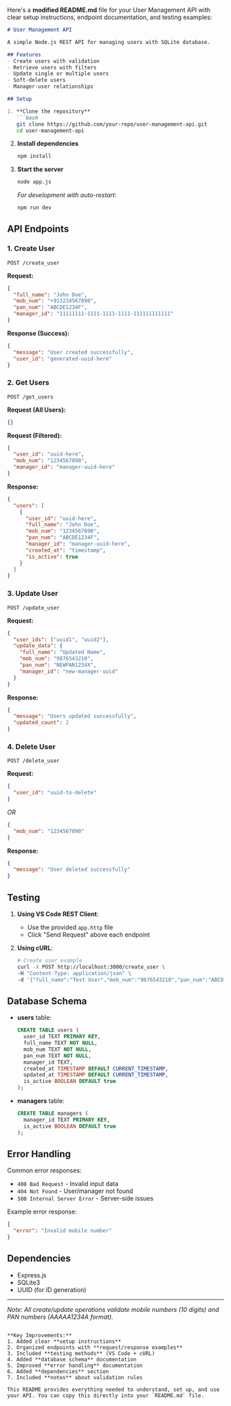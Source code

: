 Here's a **modified README.md** file for your User Management API with clear setup instructions, endpoint documentation, and testing examples:

```markdown
# User Management API

A simple Node.js REST API for managing users with SQLite database.

## Features
- Create users with validation
- Retrieve users with filters
- Update single or multiple users
- Soft-delete users
- Manager-user relationships

## Setup

1. **Clone the repository**
   ```bash
   git clone https://github.com/your-repo/user-management-api.git
   cd user-management-api
   ```

2. **Install dependencies**
   ```bash
   npm install
   ```

3. **Start the server**
   ```bash
   node app.js
   ```
   *For development with auto-restart:*
   ```bash
   npm run dev
   ```

## API Endpoints

### 1. Create User
`POST /create_user`

**Request:**
```json
{
  "full_name": "John Doe",
  "mob_num": "+911234567890",
  "pan_num": "ABCDE1234F",
  "manager_id": "11111111-1111-1111-1111-111111111111"
}
```

**Response (Success):**
```json
{
  "message": "User created successfully",
  "user_id": "generated-uuid-here"
}
```

### 2. Get Users
`POST /get_users`

**Request (All Users):**
```json
{}
```

**Request (Filtered):**
```json
{
  "user_id": "uuid-here",
  "mob_num": "1234567890",
  "manager_id": "manager-uuid-here"
}
```

**Response:**
```json
{
  "users": [
    {
      "user_id": "uuid-here",
      "full_name": "John Doe",
      "mob_num": "1234567890",
      "pan_num": "ABCDE1234F",
      "manager_id": "manager-uuid-here",
      "created_at": "timestamp",
      "is_active": true
    }
  ]
}
```

### 3. Update User
`POST /update_user`

**Request:**
```json
{
  "user_ids": ["uuid1", "uuid2"],
  "update_data": {
    "full_name": "Updated Name",
    "mob_num": "9876543210",
    "pan_num": "NEWPAN1234X",
    "manager_id": "new-manager-uuid"
  }
}
```

**Response:**
```json
{
  "message": "Users updated successfully",
  "updated_count": 2
}
```

### 4. Delete User
`POST /delete_user`

**Request:**
```json
{
  "user_id": "uuid-to-delete"
}
```
*OR*
```json
{
  "mob_num": "1234567890"
}
```

**Response:**
```json
{
  "message": "User deleted successfully"
}
```

## Testing

1. **Using VS Code REST Client**:
   - Use the provided `app.http` file
   - Click "Send Request" above each endpoint

2. **Using cURL**:
   ```bash
   # Create user example
   curl -X POST http://localhost:3000/create_user \
   -H "Content-Type: application/json" \
   -d '{"full_name":"Test User","mob_num":"9876543210","pan_num":"ABCDE1234F"}'
   ```

## Database Schema
- **users** table:
  ```sql
  CREATE TABLE users (
    user_id TEXT PRIMARY KEY,
    full_name TEXT NOT NULL,
    mob_num TEXT NOT NULL,
    pan_num TEXT NOT NULL,
    manager_id TEXT,
    created_at TIMESTAMP DEFAULT CURRENT_TIMESTAMP,
    updated_at TIMESTAMP DEFAULT CURRENT_TIMESTAMP,
    is_active BOOLEAN DEFAULT true
  );
  ```

- **managers** table:
  ```sql
  CREATE TABLE managers (
    manager_id TEXT PRIMARY KEY,
    is_active BOOLEAN DEFAULT true
  );
  ```

## Error Handling
Common error responses:
- `400 Bad Request` - Invalid input data
- `404 Not Found` - User/manager not found
- `500 Internal Server Error` - Server-side issues

Example error response:
```json
{
  "error": "Invalid mobile number"
}
```

## Dependencies
- Express.js
- SQLite3
- UUID (for ID generation)

---
*Note: All create/update operations validate mobile numbers (10 digits) and PAN numbers (AAAAA1234A format).*
```

**Key Improvements:**
1. Added clear **setup instructions**
2. Organized endpoints with **request/response examples**
3. Included **testing methods** (VS Code + cURL)
4. Added **database schema** documentation
5. Improved **error handling** documentation
6. Added **dependencies** section
7. Included **notes** about validation rules

This README provides everything needed to understand, set up, and use your API. You can copy this directly into your `README.md` file.